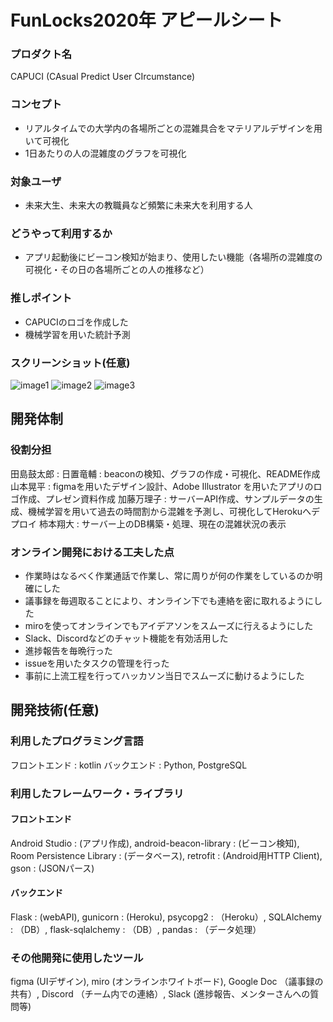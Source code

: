 # FunLocks2020年 アピールシート

### プロダクト名
CAPUCI (CAsual Predict User CIrcumstance)

### コンセプト
- リアルタイムでの大学内の各場所ごとの混雑具合をマテリアルデザインを用いて可視化
- 1日あたりの人の混雑度のグラフを可視化

### 対象ユーザ
- 未来大生、未来大の教職員など頻繁に未来大を利用する人

### どうやって利用するか
- アプリ起動後にビーコン検知が始まり、使用したい機能（各場所の混雑度の可視化・その日の各場所ごとの人の推移など）

### 推しポイント
- CAPUCIのロゴを作成した
- 機械学習を用いた統計予測

### スクリーンショット(任意)
![image1](https://user-images.githubusercontent.com/66785066/102675179-c1cccd80-41db-11eb-9770-135753064bad.png)
![image2](https://user-images.githubusercontent.com/66785066/102675258-0ce6e080-41dc-11eb-959f-d82085f8f44e.jpg)
![image3](https://user-images.githubusercontent.com/66785066/102675166-b7123880-41db-11eb-94ff-b761bf859ed2.jpg)

## 開発体制
### 役割分担
田島鼓太郎 : 
日置竜輔 : beaconの検知、グラフの作成・可視化、README作成
山本晃平 : figmaを用いたデザイン設計、Adobe Illustrator を用いたアプリのロゴ作成、プレゼン資料作成
加藤万理子 : サーバーAPI作成、サンプルデータの生成、機械学習を用いて過去の時間割から混雑を予測し、可視化してHerokuへデプロイ
柿本翔大 : サーバー上のDB構築・処理、現在の混雑状況の表示

### オンライン開発における工夫した点
- 作業時はなるべく作業通話で作業し、常に周りが何の作業をしているのか明確にした
- 議事録を毎週取ることにより、オンライン下でも連絡を密に取れるようにした
- miroを使ってオンラインでもアイデアソンをスムーズに行えるようにした
- Slack、Discordなどのチャット機能を有効活用した
- 進捗報告を毎晩行った
- issueを用いたタスクの管理を行った
- 事前に上流工程を行ってハッカソン当日でスムーズに動けるようにした

## 開発技術(任意)
### 利用したプログラミング言語
フロントエンド : kotlin
バックエンド : Python, PostgreSQL

### 利用したフレームワーク・ライブラリ
#### フロントエンド 
Android Studio : (アプリ作成), android-beacon-library : (ビーコン検知), Room Persistence Library : (データベース), retrofit : (Android用HTTP Client), gson : (JSONパース)

#### バックエンド
Flask : (webAPI), gunicorn : (Heroku), psycopg2 : （Heroku）, SQLAlchemy : （DB）, flask-sqlalchemy : （DB）, pandas : （データ処理）

### その他開発に使用したツール
figma (UIデザイン), miro (オンラインホワイトボード), Google Doc （議事録の共有）, Discord （チーム内での連絡）, Slack (進捗報告、メンターさんへの質問等)
